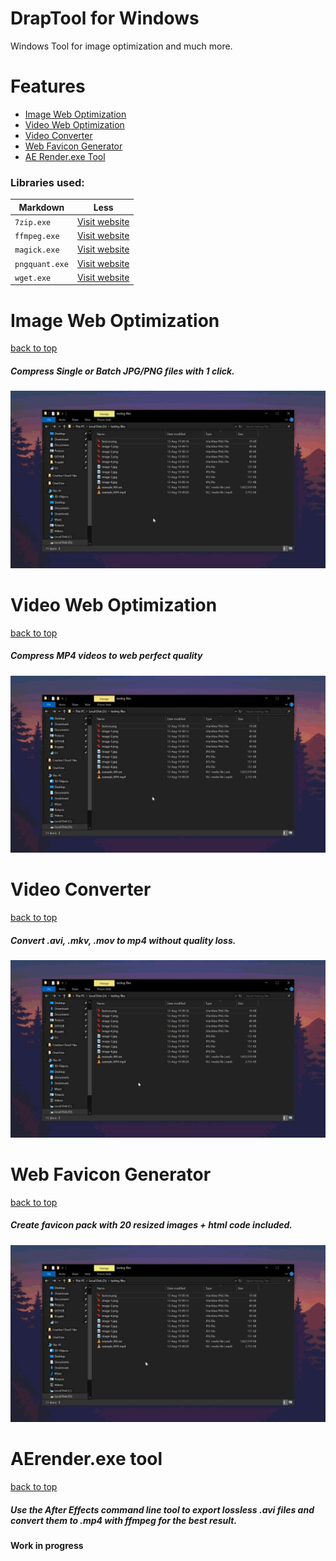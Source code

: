 # DrapTool for Windows

Windows Tool for image optimization and much more.

# Features

- [Image Web Optimization](#image-web-optimization)
- [Video Web Optimization](#video-web-optimization)
- [Video Converter](#video-converter)
- [Web Favicon Generator](#web-favicon-generator)
- [AE Render.exe Tool](#aerenderexe-tool)

### Libraries used:
Markdown | Less
--- | ---
`7zip.exe` | [Visit website](https://www.7-zip.org/)
`ffmpeg.exe` | [Visit website](https://ffmpeg.org/)
`magick.exe` | [Visit website](https://imagemagick.org/index.php)
`pngquant.exe` | [Visit website](https://pngquant.org/)
`wget.exe` | [Visit website](https://eternallybored.org/misc/wget/)


# Image Web Optimization
[back to top](#features)
##### Compress Single or Batch JPG/PNG files with 1 click.

![optimization](https://github.com/mariosemes/DrapTool/blob/master/Images/pngexp.gif?raw=true)

# Video Web Optimization
[back to top](#features)
##### Compress MP4 videos to web perfect quality

![optimization](https://github.com/mariosemes/DrapTool/blob/master/Images/mp4opti.gif?raw=true)

# Video Converter
[back to top](#features)
##### Convert .avi, .mkv, .mov to mp4 without quality loss.

![optimization](https://github.com/mariosemes/DrapTool/blob/master/Images/avitomp4.gif?raw=true)

# Web Favicon Generator
[back to top](#features)
##### Create favicon pack with 20 resized images + html code included.

![optimization](https://github.com/mariosemes/DrapTool/blob/master/Images/favicon.gif?raw=true)

# AErender.exe tool
[back to top](#features)
##### Use the After Effects command line tool to export lossless .avi files and convert them to .mp4 with ffmpeg for the best result.

**Work in progress**
